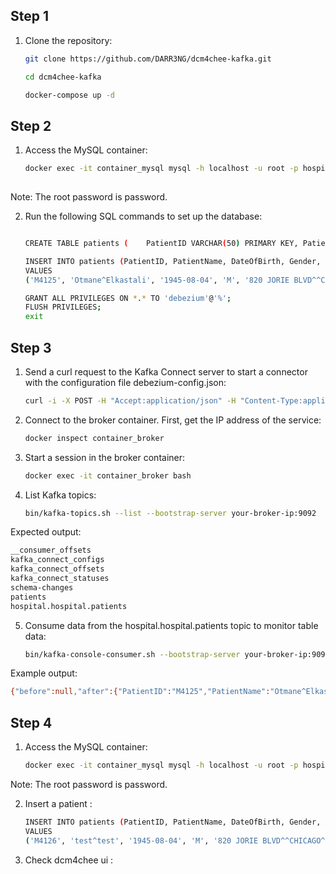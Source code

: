 ## Step 1

1. Clone the repository:
   ```bash
   git clone https://github.com/DARR3NG/dcm4chee-kafka.git

   cd dcm4chee-kafka
   
   docker-compose up -d
## Step 2
1. Access the MySQL container:
   ```bash
   docker exec -it container_mysql mysql -h localhost -u root -p hospital
  
Note: The root password is password.


2. Run the following SQL commands to set up the database:
      ```bash

   CREATE TABLE patients (    PatientID VARCHAR(50) PRIMARY KEY, PatientName VARCHAR(100), DateOfBirth DATE, Gender CHAR(1), Address VARCHAR(200), PhoneNumber VARCHAR(50), MedicalRecordNumber VARCHAR(50), SSN VARCHAR(20) );

   INSERT INTO patients (PatientID, PatientName, DateOfBirth, Gender, Address, PhoneNumber, MedicalRecordNumber, SSN)
   VALUES
   ('M4125', 'Otmane^Elkastali', '1945-08-04', 'M', '820 JORIE BLVD^^CHICAGO^IL^60523', '(314)555-1212', '20-98-4000', NULL);

   GRANT ALL PRIVILEGES ON *.* TO 'debezium'@'%';
   FLUSH PRIVILEGES;
   exit

## Step 3
1. Send a curl request to the Kafka Connect server to start a connector with the configuration file debezium-config.json:
   ```bash
   curl -i -X POST -H "Accept:application/json" -H "Content-Type:application/json" localhost:8083/connectors --data @debezium-config.json

3. Connect to the broker container. First, get the IP address of the service:
   ```bash
   docker inspect container_broker
5. Start a session in the broker container:
   ```bash
   docker exec -it container_broker bash
7. List Kafka topics:
   ```bash
   bin/kafka-topics.sh --list --bootstrap-server your-broker-ip:9092
   
Expected output:
   ```bash
   __consumer_offsets
   kafka_connect_configs
   kafka_connect_offsets
   kafka_connect_statuses
   schema-changes
   patients
   hospital.hospital.patients
   ```

5. Consume data from the hospital.hospital.patients topic to monitor table data:
   ```bash
   bin/kafka-console-consumer.sh --bootstrap-server your-broker-ip:9092 --topic testdb.testdb.test_table --from-beginning

Example output:
   ```bash
{"before":null,"after":{"PatientID":"M4125","PatientName":"Otmane^Elkastali","DateOfBirth":-8916,"Gender":"M","Address":"820 JORIE BLVD^^CHICAGO^IL^60523","PhoneNumber":"(314)555-1212","MedicalRecordNumber":"20-98-4000","SSN":null},"source":{"version":"3.0.0.Final","connector":"mysql","name":"hospital","ts_ms":1730996374000,"snapshot":"false","db":"hospital","sequence":null,"ts_us":1730996374000000,"ts_ns":1730996374000000000,"table":"patients","server_id":1,"gtid":null,"file":"binlog.000021","pos":792,"row":0,"thread":12,"query":null},"transaction":null,"op":"c","ts_ms":1730996374211,"ts_us":1730996374211528,"ts_ns":1730996374211528196}
   ```


## Step 4
1. Access the MySQL container:
   ```` bash
   docker exec -it container_mysql mysql -h localhost -u root -p hospital
Note: The root password is password.

2. Insert a patient :
   ```bash
   INSERT INTO patients (PatientID, PatientName, DateOfBirth, Gender, Address, PhoneNumber, MedicalRecordNumber, SSN)
   VALUES
   ('M4126', 'test^test', '1945-08-04', 'M', '820 JORIE BLVD^^CHICAGO^IL^60523', '(314)555-1212', '20-98-4000', NULL);

3. Check dcm4chee ui :

   















